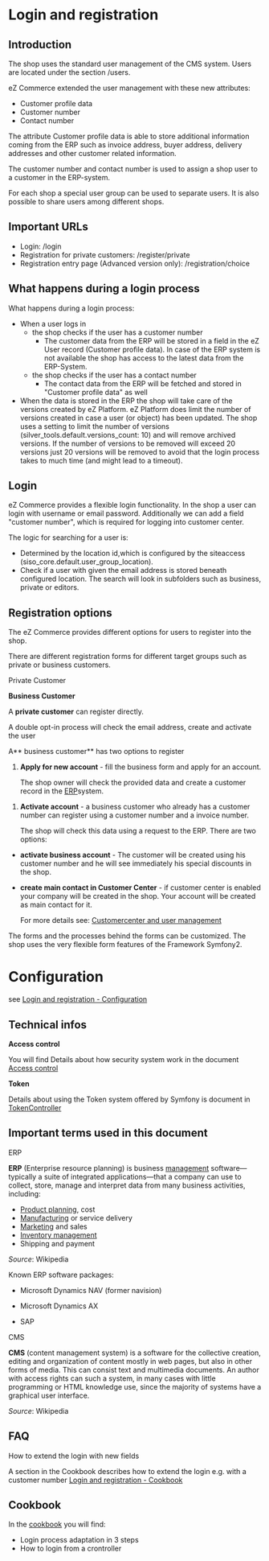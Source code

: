 #  Login and registration 

## Introduction

The shop uses the standard user management of the CMS system. Users are located under the section /users.

eZ Commerce extended the user management with these new attributes:

  - Customer profile data
  - Customer number
  - Contact number

The attribute Customer profile data is able to store additional information coming from the ERP such as invoice address, buyer address, delivery addresses and other customer related information. 

The customer number and contact number is used to assign a shop user to a customer in the ERP-system.

For each shop a special user group can be used to separate users. It is also possible to share users among different shops.

## Important URLs

  - Login: /login
  - Registration for private customers: /register/private 
  - Registration entry page (Advanced version only): /registration/choice 

## What happens during a login process

What happens during a login process:

  - When a user logs in 
      - the shop checks if the user has a customer number 
          - The customer data  from the ERP will be stored in a field in the eZ User record (Customer profile data). In case of the ERP system is not available the shop has access to the latest data from the ERP-System.
      - the shop checks if the user has a contact number  
          - The contact data from the ERP will be fetched and stored in "Customer profile data" as well
  - When the data is stored in the ERP the shop will take care of the versions created by eZ Platform. eZ Platform does limit the number of versions created in case a user (or object) has been updated. The shop uses a setting to limit the number of versions (silver\_tools.default.versions\_count: 10) and will remove archived versions. If the number of versions to be removed will exceed 20 versions just 20 versions will be removed to avoid that the login process takes to much time (and might lead to a timeout). 

## Login

eZ Commerce provides a flexible login functionality. In the shop a user can login with username or email password. Additionally we can add a field "customer number", which is required for logging into customer center.

The logic for searching for a user is:

  - Determined by the location id,which is configured by the siteaccess (siso\_core.default.user\_group\_location).
  - Check if a user with given the email address is stored beneath configured location. The search will look in subfolders such as business, private or editors.

## Registration options

The eZ Commerce provides different options for users to register into the shop. 

There are different registration forms for different target groups such as private or business customers.

Private Customer

**Business Customer**

A **private customer** can register directly.

A double opt-in process will check the email address, create and activate the user

A** business customer** has two options to register

1.  **Apply for new account** - fill the business form and apply for an account.   
      
    The shop owner will check the provided data and create a customer record in the [ERP](http://confluence.ng.silverproducts.de/display/EX/Term+-+ERP)system.

<!-- end list -->

1.  **Activate account** - a business customer who already has a customer number can register using a customer number and a invoice number.  
      
    The shop will check this data using a request to the ERP. There are two options:

  - **activate business account** - The customer will be created using his customer number and he will see immediately his special discounts in the shop.

<!-- end list -->

  - **create main contact in Customer Center** - if customer center is enabled your company will be created in the shop. Your account will be created as main contact for it.  
      
    For more details see: [Customercenter and user management](http://confluence.ng.silverproducts.de/display/EX/Customercenter+and+user+management)

The forms and the processes behind the forms can be customized. The shop uses the very flexible form features of the Framework Symfony2.

# Configuration

see [Login and registration - Configuration](Login-and-registration---Configuration_23561081.html)

## Technical infos

**Access control**

You will find Details about how security system work in the document [Access control](Access-control_23560922.html)

**Token**

Details about using the Token system offered by Symfony is document in [TokenController](TokenController_23560947.html)

## Important terms used in this document

ERP

**ERP** (Enterprise resource planning) is business [management](http://en.wikipedia.org/wiki/Management "Management") software—typically a suite of integrated applications—that a company can use to collect, store, manage and interpret data from many business activities, including:

  - [Product planning](http://en.wikipedia.org/wiki/Product_planning "Product planning"), cost
  - [Manufacturing](http://en.wikipedia.org/wiki/Manufacturing "Manufacturing") or service delivery
  - [Marketing](http://en.wikipedia.org/wiki/Marketing "Marketing") and sales
  - [Inventory management](http://en.wikipedia.org/wiki/Inventory_management "Inventory management")
  - Shipping and payment

*Source*: Wikipedia

Known ERP software packages:

  - Microsoft Dynamics NAV (former navision)
  - Microsoft Dynamics AX  
    
  - SAP

CMS

**CMS**  (content management system) is a software for the collective creation, editing and organization of content   mostly in web pages, but also in other forms of media. This can consist  text and multimedia documents. An author with access rights can such a system, in many cases with little programming or HTML knowledge use, since the majority of systems have a graphical user interface.

*Source*: Wikipedia  

## FAQ

How to extend the login with new fields

A section in the Cookbook describes how to extend the login e.g. with a customer number [Login and registration - Cookbook](https://doc.silver-eshop.de/display/EZC14/Login+and+registration+-+Cookbook)
## Cookbook

In the [cookbook](Login-and-registration---Cookbook_23560279.html) you will find:

  - Login process adaptation in 3 steps
  - How to login from a crontroller
